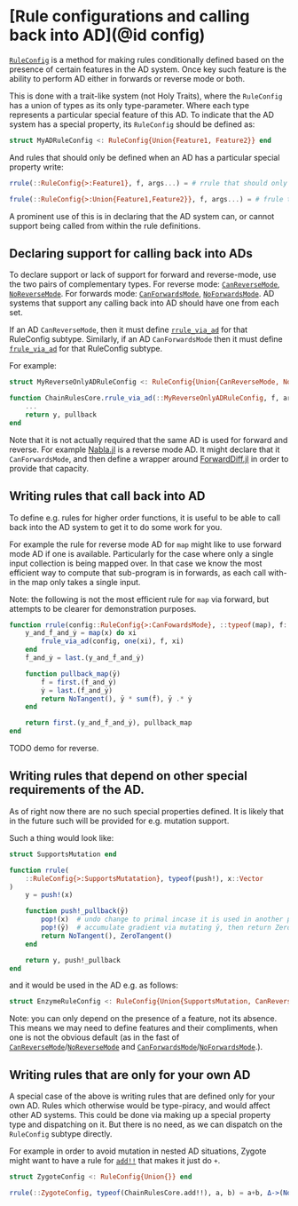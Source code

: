 # [Rule configurations and calling back into AD](@id config)

[`RuleConfig`](@ref) is a method for making rules conditionally defined based on the presence of certain features in the AD system.
Once key such feature is the ability to perform AD either in forwards or reverse mode or both.

This is done with a trait-like system (not Holy Traits), where the `RuleConfig` has a union of types as its only type-parameter.
Where each type represents a particular special feature of this AD.
To indicate that the AD system has a special property, its `RuleConfig` should be defined as:
```julia
struct MyADRuleConfig <: RuleConfig{Union{Feature1, Feature2}} end
```
And rules that should only be defined when an AD has a particular special property write:
```julia
rrule(::RuleConfig{>:Feature1}, f, args...) = # rrule that should only be define for ADs with `Feature1`

frule(::RuleConfig{>:Union{Feature1,Feature2}}, f, args...) = # frule that should only be define for ADs with both `Feature1` and `Feature2`
```

A prominent use of this is in declaring that the AD system can, or cannot support being called from within the rule definitions.

## Declaring support for calling back into ADs

To declare support or lack of support for forward and reverse-mode, use the two pairs of complementary types.
For reverse mode: [`CanReverseMode`](@ref), [`NoReverseMode`](@ref).
For forwards mode: [`CanForwardsMode`](@ref), [`NoForwardsMode`](@ref).
AD systems that support any calling back into AD should have one from each set.

If an AD `CanReverseMode`, then it must define [`rrule_via_ad`](@ref) for that RuleConfig subtype.
Similarly, if an AD `CanForwardsMode` then it must define [`frule_via_ad`](@ref) for that RuleConfig subtype.

For example:
```julia
struct MyReverseOnlyADRuleConfig <: RuleConfig{Union{CanReverseMode, NoForwardsMode}} end

function ChainRulesCore.rrule_via_ad(::MyReverseOnlyADRuleConfig, f, args...)
    ...
    return y, pullback
end
```

Note that it is not actually required that the same AD is used for forward and reverse.
For example [Nabla.jl](https://github.com/invenia/Nabla.jl/) is a reverse mode AD.
It might declare that it `CanForwardsMode`, and then define a wrapper around [ForwardDiff.jl](https://github.com/JuliaDiff/ForwardDiff.jl) in order to provide that capacity.

## Writing rules that call back into AD

To define e.g. rules for higher order functions, it is useful to be able to call back into the AD system to get it to do some work for you.

For example the rule for reverse mode AD for `map` might like to use forward mode AD if one is available.
Particularly for the case where only a single input collection is being mapped over.
In that case we know the most efficient way to compute that sub-program is in forwards, as each call with-in the map only takes a single input.

Note: the following is not the most efficient rule for `map` via forward, but attempts to be clearer for demonstration purposes.

```julia
function rrule(config::RuleConfig{>:CanFowardsMode}, ::typeof(map), f::Function, x::Array{<:Real})
    y_and_ḟ_and_ẏ = map(x) do xi
        frule_via_ad(config, one(xi), f, xi)
    end
    ḟ_and_ẏ = last.(y_and_ḟ_and_ẏ)

    function pullback_map(ȳ)
        ḟ = first.(ḟ_and_ẏ)
        ẏ = last.(ḟ_and_ẏ)
        return NoTangent(), ȳ * sum(ḟ), ȳ .* ẏ
    end

    return first.(y_and_ḟ_and_ẏ), pullback_map
end
```

TODO demo for reverse.

## Writing rules that depend on other special requirements of the AD.

As of right now there are no such special properties defined.
It is likely that in the future such will be provided for e.g. mutation support.

Such a thing would look like:
```julia
struct SupportsMutation end

function rrule(
    ::RuleConfig{>:SupportsMutatation}, typeof(push!), x::Vector
)
    y = push!(x)

    function push!_pullback(ȳ)
        pop!(x)  # undo change to primal incase it is used in another pullback we haven't called yet
        pop!(ȳ)  # accumulate gradient via mutating ȳ, then return ZeroTangent
        return NoTangent(), ZeroTangent()
    end

    return y, push!_pullback
end
```
and it would be used in the AD e.g. as follows:
```julia
struct EnzymeRuleConfig <: RuleConfig{Union{SupportsMutation, CanReverseMode, NoForwardsMode}}
```

Note: you can only depend on the presence of a feature, not its absence.
This means we may need to define features and their compliments, when one is not the obvious default (as in the fast of [`CanReverseMode`](@ref)/[`NoReverseMode`](@ref) and [`CanForwardsMode`](@ref)/[`NoForwardsMode`](@ref).).

## Writing rules that are only for your own AD

A special case of the above is writing rules that are defined only for your own AD.
Rules which otherwise would be type-piracy, and would affect other AD systems.
This could be done via making up a special property type and dispatching on it.
But there is no need, as we can dispatch on the `RuleConfig` subtype directly.

For example in order to avoid mutation in nested AD situations, Zygote might want to have a rule for [`add!!`](@ref) that makes it just do `+`.

```julia
struct ZygoteConfig <: RuleConfig{Union{}} end

rrule(::ZygoteConfig, typeof(ChainRulesCore.add!!), a, b) = a+b, Δ->(NoTangent(), Δ, Δ)
```
